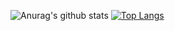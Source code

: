 ![Anurag's github stats](https://github-readme-stats.vercel.app/api?username=mizushin53&theme=dark&show_icons=true)
[![Top Langs](https://github-readme-stats.vercel.app/api/top-langs/?username=anuraghazra&layout=compact)](https://github.com/anuraghazra/github-readme-stats)
